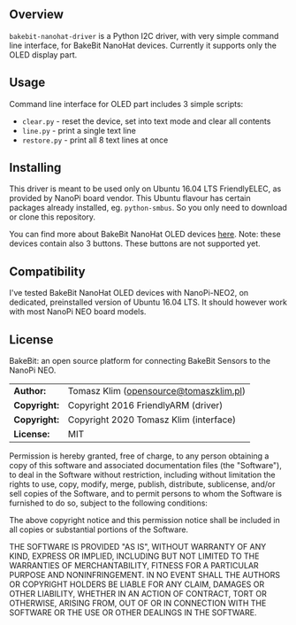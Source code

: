 ## Overview

`bakebit-nanohat-driver` is a Python I2C driver, with very simple command line interface, for BakeBit NanoHat devices. Currently it supports only the OLED display part.

## Usage

Command line interface for OLED part includes 3 simple scripts:
- `clear.py` - reset the device, set into text mode and clear all contents
- `line.py` - print a single text line
- `restore.py` - print all 8 text lines at once

## Installing

This driver is meant to be used only on Ubuntu 16.04 LTS FriendlyELEC, as provided by NanoPi board vendor. This Ubuntu flavour has certain packages already installed, eg. `python-smbus`. So you only need to download or clone this repository.

You can find more about BakeBit NanoHat OLED devices [here](http://wiki.friendlyarm.com/wiki/index.php/NanoHat_OLED). Note: these devices contain also 3 buttons. These buttons are not supported yet.

## Compatibility

I've tested BakeBit NanoHat OLED devices with NanoPi-NEO2, on dedicated, preinstalled version of Ubuntu 16.04 LTS. It should however work with most NanoPi NEO board models.

## License

BakeBit: an open source platform for connecting BakeBit Sensors to the NanoPi NEO.

|                      |                                          |
|:---------------------|:-----------------------------------------|
| **Author:**          | Tomasz Klim (<opensource@tomaszklim.pl>) |
| **Copyright:**       | Copyright 2016 FriendlyARM (driver)      |
| **Copyright:**       | Copyright 2020 Tomasz Klim (interface)   |
| **License:**         | MIT                                      |

Permission is hereby granted, free of charge, to any person obtaining a copy
of this software and associated documentation files (the "Software"), to deal
in the Software without restriction, including without limitation the rights
to use, copy, modify, merge, publish, distribute, sublicense, and/or sell
copies of the Software, and to permit persons to whom the Software is
furnished to do so, subject to the following conditions:

The above copyright notice and this permission notice shall be included in all
copies or substantial portions of the Software.

THE SOFTWARE IS PROVIDED "AS IS", WITHOUT WARRANTY OF ANY KIND, EXPRESS OR
IMPLIED, INCLUDING BUT NOT LIMITED TO THE WARRANTIES OF MERCHANTABILITY,
FITNESS FOR A PARTICULAR PURPOSE AND NONINFRINGEMENT. IN NO EVENT SHALL THE
AUTHORS OR COPYRIGHT HOLDERS BE LIABLE FOR ANY CLAIM, DAMAGES OR OTHER
LIABILITY, WHETHER IN AN ACTION OF CONTRACT, TORT OR OTHERWISE, ARISING FROM,
OUT OF OR IN CONNECTION WITH THE SOFTWARE OR THE USE OR OTHER DEALINGS IN THE
SOFTWARE.
